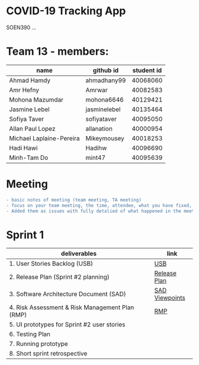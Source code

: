 # COVID-19 Tracking App
SOEN390 ... 

# Team 13 - members:
|name                     |github id    |student id
|---                      |---          |---     
|Ahmad Hamdy              |ahmadhany99  |40068060
|Amr Hefny                |Amrwar       |40082583
|Mohona Mazumdar          |mohona6646   |40129421
|Jasmine Lebel            |jasminelebel |40135464
|Sofiya Taver             |sofiyataver  |40095050
|Allan Paul Lopez         |allanation   |40000954
|Michael Laplaine-Pereira |Mikeymousey  |40018253
|Hadi Hawi                |Hadihw       |40096690
|Minh-Tam Do              |mint47       |40095639

# Meeting
```diff
- basic notes of meeting (team meeting, TA meeting) 
- focus on your team meeting, the time, attendee, what you have fixed, your plan ...
- Added them as issues with fully detalied of what happened in the meeting
```


# Sprint 1 
|deliverables                                    |link
|---|---
|1. User Stories Backlog (USB)                   |[USB](https://docs.google.com/spreadsheets/d/11p0U-zCPAayfLQusWur0hO5mZX3hGNTCIV7EMeG5r5M/edit?usp=sharing)
|2. Release Plan (Sprint #2 planning)            |[Release Plan](https://docs.google.com/spreadsheets/d/1Bgh8lELOZNT960vOXjODzkQBxTJrBH5S/edit?usp=sharing&ouid=100065792280865296979&rtpof=true&sd=true)
|3. Software Architecture Document (SAD)         |[SAD](https://onedrive.live.com/edit.aspx?resid=24E44FED4DE29290!127635&ithint=file%2cdocx&wdLOR=cE23BF4F7-DC33-45D7-8092-5B9C08C689D0&authkey=!ALvoQ1ATMqdebok) <br> [Viewpoints](https://docs.google.com/document/d/141-sKeF1fhYgcpItkO8x6FpbBK9v4EHno8PujWkCae4/edit)
|4. Risk Assessment & Risk Management Plan (RMP) |[RMP](https://docs.google.com/spreadsheets/d/19pll7K4vfft5RpWc3XY_mr_mzK3Kgz0W/edit?usp=sharing&ouid=100065792280865296979&rtpof=true&sd=true)
|5. UI prototypes for Sprint #2 user stories     |
|6. Testing Plan                                 |
|7. Running prototype                            |
|8. Short sprint retrospective                   |
